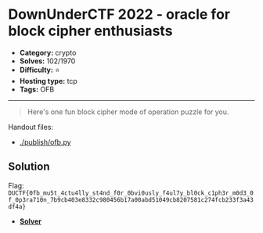 # DownUnderCTF 2022 - oracle for block cipher enthusiasts

- **Category:** crypto
- **Solves:** 102/1970
- **Difficulty:** ⭐️
- **Hosting type:** tcp
- **Tags:** OFB

---

> Here's one fun block cipher mode of operation puzzle for you.


Handout files:

- [./publish/ofb.py](./publish/ofb.py)

## Solution

Flag: `DUCTF{0fb_mu5t_4ctu4lly_st4nd_f0r_0bvi0usly_f4ul7y_bl0ck_c1ph3r_m0d3_0f_0p3ra710n_7b9cb403e8332c980456b17a00abd51049cb8207581c274fcb233f3a43df4a}`


- [**Solver**](./solve/solv.py)



